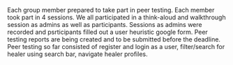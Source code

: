 Each group member prepared to take part in peer testing. Each member took part in 4 sessions. 
We all participated in a think-aloud and walkthrough session as admins as well as participants. 
Sessions as admins were recorded and psrticipants filled out a user heuristic google form. Peer testing reports are being created and to be submitted before the deadline. 
Peer testing so far consisted of register and login as a user, filter/search for healer using search bar, navigate healer profiles. 